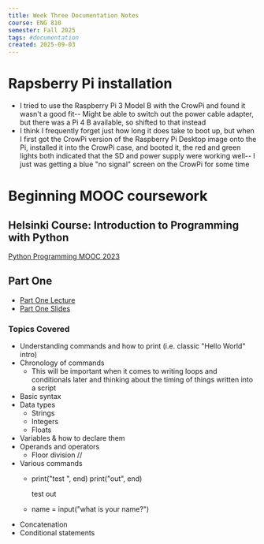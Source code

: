 ```yaml
---
title: Week Three Documentation Notes
course: ENG 810
semester: Fall 2025
tags: #documentation
created: 2025-09-03
---
```


# Rapsberry Pi installation
- I tried to use the Raspberry Pi 3 Model B with the CrowPi and found it wasn't a good fit-- Might be able to switch out the power cable adapter, but there was a Pi 4 B available, so shifted to that instead
- I think I frequently forget just how long it does take to boot up, but when I first got the CrowPi version of the Raspberry Pi Desktop image onto the Pi, installed it into the CrowPi case, and booted it, the red and green lights both indicated that the SD and power supply were working well-- I just was getting a blue "no signal" screen on the CrowPi for some time

# Beginning MOOC coursework

## Helsinki Course: Introduction to Programming with Python
[Python Programming MOOC 2023](https://programming-23.mooc.fi/)

## Part One
- [Part One Lecture](https://youtu.be/0UrIgF5qKFM)
- [Part One Slides](/eng810/helsinki_mooc/written_notes/part_one.md)

### Topics Covered
- Understanding commands and how to print (i.e. classic "Hello World" intro)
- Chronology of commands
	- This will be important when it comes to writing loops and conditionals later and thinking about the timing of things written into a script
- Basic syntax
- Data types
	- Strings
	- Integers
	- Floats
- Variables & how to declare them
- Operands and operators
	- Floor division //
- Various commands
	- print("test ", end)
	  print("out", end)
	  
	  test out
	- name = input("what is your name?")
- Concatenation
- Conditional statements